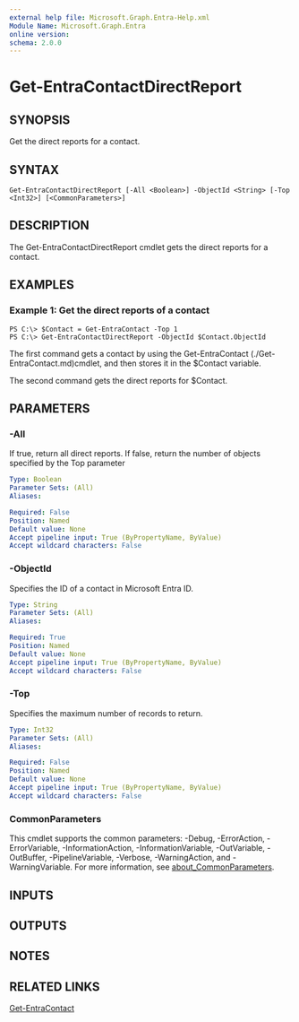 ```yaml
---
external help file: Microsoft.Graph.Entra-Help.xml
Module Name: Microsoft.Graph.Entra
online version:
schema: 2.0.0
---
```


# Get-EntraContactDirectReport

## SYNOPSIS
Get the direct reports for a contact.

## SYNTAX

```
Get-EntraContactDirectReport [-All <Boolean>] -ObjectId <String> [-Top <Int32>] [<CommonParameters>]
```

## DESCRIPTION
The Get-EntraContactDirectReport cmdlet gets the direct reports for a contact.

## EXAMPLES

### Example 1: Get the direct reports of a contact
```
PS C:\> $Contact = Get-EntraContact -Top 1
PS C:\> Get-EntraContactDirectReport -ObjectId $Contact.ObjectId
```

The first command gets a contact by using the Get-EntraContact (./Get-EntraContact.md)cmdlet, and then stores it in the $Contact variable.

The second command gets the direct reports for $Contact.

## PARAMETERS

### -All
If true, return all direct reports.
If false, return the number of objects specified by the Top parameter

```yaml
Type: Boolean
Parameter Sets: (All)
Aliases:

Required: False
Position: Named
Default value: None
Accept pipeline input: True (ByPropertyName, ByValue)
Accept wildcard characters: False
```

### -ObjectId
Specifies the ID of a contact in Microsoft Entra ID.

```yaml
Type: String
Parameter Sets: (All)
Aliases:

Required: True
Position: Named
Default value: None
Accept pipeline input: True (ByPropertyName, ByValue)
Accept wildcard characters: False
```

### -Top
Specifies the maximum number of records to return.

```yaml
Type: Int32
Parameter Sets: (All)
Aliases:

Required: False
Position: Named
Default value: None
Accept pipeline input: True (ByPropertyName, ByValue)
Accept wildcard characters: False
```

### CommonParameters
This cmdlet supports the common parameters: -Debug, -ErrorAction, -ErrorVariable, -InformationAction, -InformationVariable, -OutVariable, -OutBuffer, -PipelineVariable, -Verbose, -WarningAction, and -WarningVariable. For more information, see [about_CommonParameters](http://go.microsoft.com/fwlink/?LinkID=113216).

## INPUTS

## OUTPUTS

## NOTES

## RELATED LINKS

[Get-EntraContact]()

